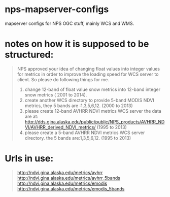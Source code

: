 # nps-mapserver-configs
mapserver configs for NPS OGC stuff, mainly WCS and WMS. 

# notes on how it is supposed to be structured:
>NPS approved your idea of changing float values into integer values for metrics in order to improve the loading speed for WCS server to client. So please do following things for me.
>1. change 12-band of float value snow metrics into 12-band integer snow metrics ( 2001 to 2014).
>2. create another WCS directory to provide 5-band MODIS NDVI metrics, they 5 bands are :1,3,5,6,12. (2000 to 2013)
>3. please create 12-band AVHRR NDVI metrics WCS server the data are at:
>http://dds.gina.alaska.edu/public/public/NPS_products/AVHRR_NDVI/AVHRR_derived_NDVI_metrics/
>(1995 to 2013)
>4. please create a 5-band AVHRR NDVI metrics WCS server directory. the 5 bands are:1,3,5,6,12.
>(1995 to 2013)

# Urls in use:
>http://ndvi.gina.alaska.edu/metrics/avhrr
>http://ndvi.gina.alaska.edu/metrics/avhrr_5bands
>http://ndvi.gina.alaska.edu/metrics/emodis
>http://ndvi.gina.alaska.edu/metrics/emodis_5bands
